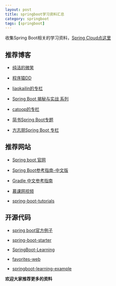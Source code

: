 ```yaml
---
layout: post
title: springboot学习资料汇总
category: springboot
tags: [springboot]
---
```


收集Spring Boot相关的学习资料，[Spring Cloud点这里](http://www.ityouknow.com/springcloud/2016/12/30/springcloud-collect.html)


## 推荐博客


- [纯洁的微笑](http://www.ityouknow.com/spring-boot)

- [程序猿DD](http://blog.didispace.com/categories/Spring-Boot/) 

- [liaokailin的专栏](http://blog.csdn.net/liaokailin/article/category/5765237)

- [Spring Boot 揭秘与实战 系列](http://blog.720ui.com/columns/springboot_all/)

- [catoop的专栏](http://blog.csdn.net/column/details/spring-boot.html)

- [简书Spring Boot专题](http://www.jianshu.com/c/f0cf6eae1754)

- [方志朋Spring Boot 专栏](http://blog.csdn.net/column/details/15397.html)


## 推荐网站

- [Spring boot 官网](http://projects.spring.io/spring-boot/)

- [Spring Boot参考指南-中文版](https://qbgbook.gitbooks.io/spring-boot-reference-guide-zh/content/)

- [Gradle 中文参考指南](https://dongchuan.gitbooks.io/gradle-user-guide-/content/tutorials/)

- [慕课网视频](http://www.imooc.com/learn/767)

- [spring-boot-tutorials](http://www.mkyong.com/tutorials/spring-boot-tutorials/)




## 开源代码

- [spring boot官方例子](https://github.com/spring-projects/spring-boot/tree/master/spring-boot-samples)

- [spring-boot-starter](https://github.com/ityouknow/spring-boot-starter)

- [SpringBoot-Learning](https://github.com/dyc87112/SpringBoot-Learning)

- [favorites-web](https://github.com/cloudfavorites/favorites-web)

- [springboot-learning-example](https://github.com/JeffLi1993/springboot-learning-example)








**欢迎大家推荐更多的资料**